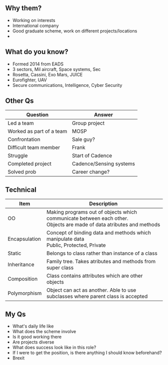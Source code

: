 ## Why them?
 - Working on interests
 - International company
 - Good graduate scheme, work on different projects/locations
 -

## What do you know?
 - Formed 2014 from EADS
 - 3 sectors, Mil aircraft, Space systems, Sec
 - Rosetta, Cassini, Exo Mars, JUICE
 - Eurofighter, UAV
 - Secure communications, Intelligence, Cyber Security

## Other Qs
|Question|Answer|
|---|---|
|Led a team|Group project|
|Worked as part of a team|MOSP|
|Confrontation|Sale guy?|
|Difficult team member|Frank|
|Struggle|Start of Cadence|
|Completed project|Cadence/Sensing systems|
|Solved prob|Career change?|

## Technical
|Item|Description|
|---|---|
|OO|Making programs out of objects which communicate between each other.<br>   Objects are made of data atributes and methods|
|Encapsulation|Concept of binding data and methods which manipulate data<br>Public, Protected, Private|
|Static|Belongs to class rather than instance of a class|
|Inheritance|Family tree. Takes atributes and methods from super class|
|Composition|Class contains attributes which are other objects|
|Polymorphism|Object can act as another. Able to use subclasses where parent class is accepted|

## My Qs
 - What's daily life like
 - What does the scheme involve
 - Is it good working there
 - Are projects diverse
 - What does success look like in this role?
 - If I were to get the position, is there anything I should know beforehand?
 - Brexit
